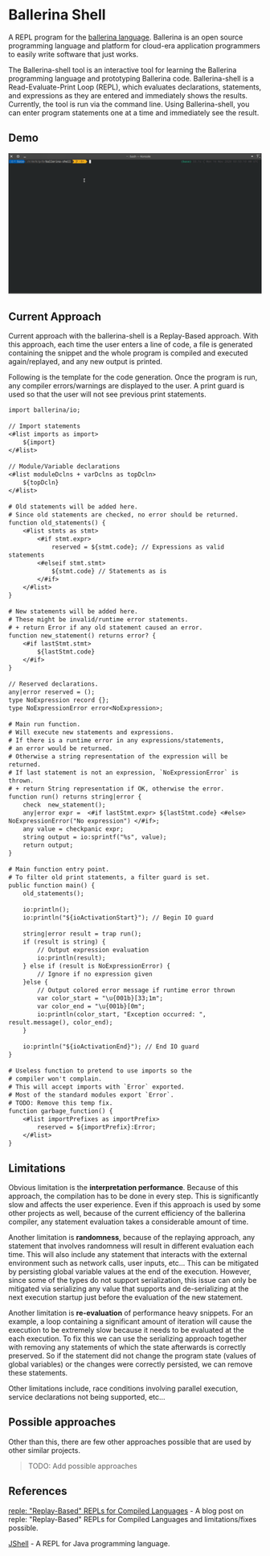 # Ballerina Shell

A REPL program for the [ballerina language](https://github.com/ballerina-platform/ballerina-lang).  Ballerina is an open source programming language and platform for  cloud-era application programmers to easily write software that just works.

The Ballerina-shell tool is an interactive tool for learning the Ballerina programming language and prototyping Ballerina code. Ballerina-shell is a Read-Evaluate-Print Loop (REPL), which evaluates declarations, statements, and expressions as they are entered and immediately shows the results. Currently, the tool is run via the command line. Using Ballerina-shell, you can enter program statements one at a time and immediately see the result.

## Demo

![Recording](./docs/record.gif)

## Current Approach

Current approach with the ballerina-shell is a Replay-Based approach.  With this approach, each time the user enters a line of code, a file is generated containing the snippet and the whole program is compiled and executed again/replayed, and any new output is printed. 

Following is the template for the code generation. Once the program is run, any compiler errors/warnings are displayed to the user. A print guard is used so that the user will not see previous print statements. 

```ballerina
import ballerina/io;

// Import statements
<#list imports as import>
    ${import}
</#list>

// Module/Variable declarations
<#list moduleDclns + varDclns as topDcln>
    ${topDcln}
</#list>

# Old statements will be added here.
# Since old statements are checked, no error should be returned.
function old_statements() {
    <#list stmts as stmt>
        <#if stmt.expr>
            reserved = ${stmt.code}; // Expressions as valid statements
        <#elseif stmt.stmt>
            ${stmt.code} // Statements as is
        </#if>
    </#list>
}

# New statements will be added here.
# These might be invalid/runtime error statements.
# + return Error if any old statement caused an error.
function new_statement() returns error? {
    <#if lastStmt.stmt>
        ${lastStmt.code}
    </#if>
}

// Reserved declarations.
any|error reserved = ();
type NoExpression record {};
type NoExpressionError error<NoExpression>;

# Main run function.
# Will execute new statements and expressions.
# If there is a runtime error in any expressions/statements,
# an error would be returned.
# Otherwise a string representation of the expression will be returned.
# If last statement is not an expression, `NoExpressionError` is thrown.
# + return String representation if OK, otherwise the error.
function run() returns string|error {
    check  new_statement();
    any|error expr =  <#if lastStmt.expr> ${lastStmt.code} <#else> NoExpressionError("No expression") </#if>;
    any value = checkpanic expr;
    string output = io:sprintf("%s", value);
    return output;
}

# Main function entry point.
# To filter old print statements, a filter guard is set.
public function main() {
    old_statements();

    io:println();
    io:println("${ioActivationStart}"); // Begin IO guard

    string|error result = trap run();
    if (result is string) {
        // Output expression evaluation
        io:println(result);
    } else if (result is NoExpressionError) {
        // Ignore if no expression given
    }else {
        // Output colored error message if runtime error thrown
        var color_start = "\u{001b}[33;1m";
        var color_end = "\u{001b}[0m";
        io:println(color_start, "Exception occurred: ", result.message(), color_end);
    }

    io:println("${ioActivationEnd}"); // End IO guard
}

# Useless function to pretend to use imports so the
# compiler won't complain.
# This will accept imports with `Error` exported.
# Most of the standard modules export `Error`.
# TODO: Remove this temp fix.
function garbage_function() {
    <#list importPrefixes as importPrefix>
        reserved = ${importPrefix}:Error;
    </#list>
}
```

## Limitations

Obvious limitation is the **interpretation performance**. Because of this approach, the compilation has to be done in every step. This is significantly slow and affects the user experience. Even if this approach is used by some other projects as well, because of the current efficiency of the ballerina compiler, any statement evaluation takes a considerable amount of time.

Another limitation is **randomness**, because of the replaying approach, any statement that involves randomness will result in different evaluation each time. This will also include any statement that interacts with the external environment such as network calls, user inputs, etc... This can be mitigated by persisting global variable values at the end of the execution. However, since some of the types do not support serialization, this issue can only be mitigated via serializing any value that supports and de-serializing  at the next execution startup just before the evaluation of the new statement.

Another limitation is **re-evaluation** of performance heavy snippets. For an example, a loop containing a significant amount of iteration will cause the execution to be extremely slow because it needs to be evaluated at the each execution. To fix this we can use the serializing approach together with removing any statements of which the state afterwards is correctly preserved. So if the statement did not change the program state (values of global variables) or the changes were correctly persisted, we can remove these statements.

Other limitations include, race conditions involving parallel execution, service declarations not being supported, etc...

## Possible approaches

Other than this, there are few other approaches possible that are used by other similar projects.

> TODO: Add possible approaches

## References

[reple: "Replay-Based" REPLs for Compiled Languages](https://people.eecs.berkeley.edu/~brock/blog/reple.php) - A blog post on reple: "Replay-Based" REPLs for Compiled Languages and limitations/fixes possible.

[JShell](https://docs.oracle.com/javase/9/jshell/introduction-jshell.htm#JSHEL-GUID-630F27C8-1195-4989-9F6B-2C51D46F52C8) - A REPL for Java programming language.

